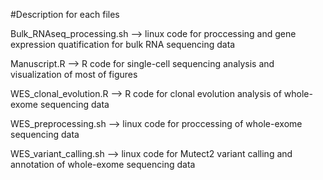 #Description for each files

Bulk_RNAseq_processing.sh
--> linux code for proccessing and gene expression quatification for bulk RNA sequencing data

Manuscript.R
--> R code for single-cell sequencing analysis and visualization of most of figures

WES_clonal_evolution.R
--> R code for clonal evolution analysis of whole-exome sequencing data 

WES_preprocessing.sh
--> linux code for proccessing of whole-exome sequencing data

WES_variant_calling.sh
--> linux code for Mutect2 variant calling and annotation of whole-exome sequencing data
